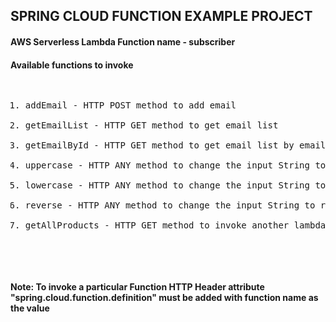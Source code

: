 ## SPRING CLOUD FUNCTION EXAMPLE PROJECT

#### AWS Serverless Lambda Function name - subscriber
#### Available functions to invoke
<pre>
<ol>
<li>addEmail - HTTP POST method to add email</li>
<li>getEmailList - HTTP GET method to get email list</li>
<li>getEmailById - HTTP GET method to get email list by email id</li>
<li>uppercase - HTTP ANY method to change the input String to uppercase</li>
<li>lowercase - HTTP ANY method to change the input String to lowercase</li>
<li>reverse - HTTP ANY method to change the input String to reverse</li>
<li>getAllProducts - HTTP GET method to invoke another lambda function internally</li>

</ol>
</pre>
#### Note: To invoke a particular Function HTTP Header attribute "spring.cloud.function.definition" must be added with function name as the value
